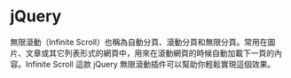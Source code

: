 # jQuery

無限滾動（Infinite Scroll）也稱為自動分頁、滾動分頁和無限分頁。常用在圖片、文章或其它列表形式的網頁中，用來在滾動網頁的時候自動加載下一頁的內容。Infinite Scroll 這款 jQuery 無限滾動插件可以幫助你輕鬆實現這個效果。

